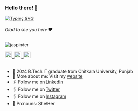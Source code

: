 ### Hello there! :wave:

[![Typing SVG](https://readme-typing-svg.herokuapp.com?color=%2336BCF7&lines=This+is+Jaspinder+Kaur)](https://git.io/typing-svg)

###### Glad to see you here :heart:

<p align="left"> <img src="https://komarev.com/ghpvc/?username=Jaspinder-kaur&label=Views&color=blue&style=plastic" alt="jaspinder" /> </p>

</a>
<a href="https://www.linkedin.com/in/jaspinder-kaur-308432236/">
  <kbd>
  <img align="centre" alt="Jaspinder-kaur's LinkdeIn" width="22px" src="https://cdn-icons-png.flaticon.com/512/174/174857.png" />
</a>

<a href="https://devfolio.co/@Jaspinder_Kaur">
  <kbd>
  <img align="centre" alt="Jaspinder-kaur's Devfolio" width="22px" src="https://avatars.githubusercontent.com/u/38809367?s=280&v=4" />
</a>

<a href="mailto:jaspinder__kaur@outlook.com">
  <kbd>
  <img align="centre" alt="Jaspinder-kaur's Outlook" width="22px" src="https://upload.wikimedia.org/wikipedia/commons/thumb/d/df/Microsoft_Office_Outlook_%282018%E2%80%93present%29.svg/1101px-Microsoft_Office_Outlook_%282018%E2%80%93present%29.svg.png" />
</a>

<br/>
<br/>


- 🏫 2024 B.Tech.IT graduate from Chitkara University, Punjab
- 🙋‍ More about me: Visit my [website](https://Jaspinder-kaur.github.io/)
- 🖇  Follow me on [LinkedIn](https://www.linkedin.com/in/jaspinder-kaur-308432236)
- 🖇  Follow me on [Twitter](https://twitter.com/Jaspinder__kaur)
- 🖇  Follow me on [Instagram](https://www.instagram.com/_jaspinderkaur/)
- 👯 Pronouns: She/Her
